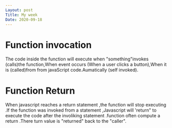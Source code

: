 ```yaml
---
Layout: post
Title: My week
Date: 2020-09-18
---
```


# Function invocation

 The code inside the function will execute when "something"invokes (calls)the function,When event occurs 
 (When a user clicks a button),When it is (called)from from javaScript code.Aumatically (self invoked).


# Function Return 

When javascript reaches a return statement ,the function will stop executing .If the function was invoked from
a statement ,Javascript will 'return" to execute the code after the involiking statement .function often compute 
a return .There turn value is "returned" back to the "caller".         